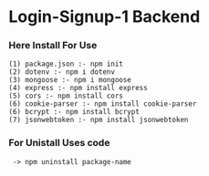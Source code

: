 # Login-Signup-1 Backend

### Here Install For Use

```
(1) package.json :- npm init
(2) dotenv :- npm i dotenv
(3) mongoose :- npm i mongoose
(4) express :- npm install express
(5) cors :- npm install cors
(6) cookie-parser :- npm install cookie-parser
(6) bcrypt :- npm install bcrypt
(7) jsonwebtoken :- npm install jsonwebtoken
```

### For Unistall Uses code

```
 -> npm uninstall package-name
```

